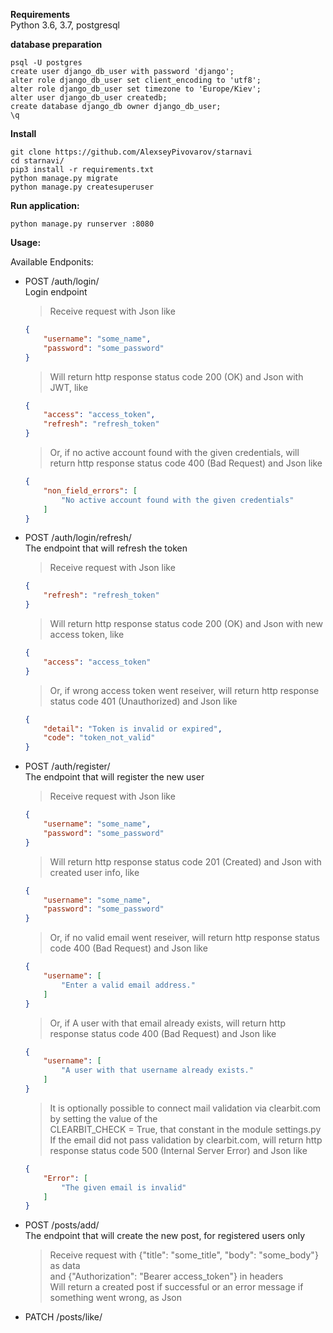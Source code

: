 
**Requirements**    
Python 3.6, 3.7,
postgresql


**database preparation**
```
psql -U postgres
create user django_db_user with password 'django';
alter role django_db_user set client_encoding to 'utf8';
alter role django_db_user set timezone to 'Europe/Kiev';
alter user django_db_user createdb;
create database django_db owner django_db_user;
\q
```


**Install**
```
git clone https://github.com/AlexseyPivovarov/starnavi
cd starnavi/
pip3 install -r requirements.txt
python manage.py migrate
python manage.py createsuperuser
```


**Run application:**
```
python manage.py runserver :8080
```


**Usage:**

Available Endponits:

- POST /auth/login/   
    Login endpoint
    >Receive request with Json like  
    ```json
    {
        "username": "some_name",
        "password": "some_password"
    }
    ```   
    >Will return http response status code 200 (OK) and Json with JWT, like  
    ```json
    {
        "access": "access_token",
        "refresh": "refresh_token"
    }
    ```
    >Or, if no active account found with the given credentials, will return http response status code 400 (Bad Request) and Json like
    ```json
    {
        "non_field_errors": [
            "No active account found with the given credentials"
        ]
    }
    ```
    
- POST /auth/login/refresh/       
    The endpoint that will refresh the token
    >Receive request with Json like
    ```json
    {
        "refresh": "refresh_token"
    }
    ```    
    >Will return http response status code 200 (OK) and Json with new access token, like 
    ```json
    {
        "access": "access_token"
    }
    ```
    >Or, if wrong access token went reseiver, will return http response status code 401 (Unauthorized) and Json like
    ```json
    {
        "detail": "Token is invalid or expired",
        "code": "token_not_valid"
    }
    ```

- POST /auth/register/    
    The endpoint that will register the new user
    >Receive request with Json like
    ```json
    {
        "username": "some_name",
        "password": "some_password"
    }
    ```    
    >Will return http response status code 201 (Created) and Json with created user info, like 
    ```json
    {
        "username": "some_name",
        "password": "some_password"
    }
    ```
    >Or, if no valid email went reseiver, will return http response status code 400 (Bad Request) and Json like
    ```json
    {
        "username": [
            "Enter a valid email address."
        ]
    }
    ```
    >Or, if A user with that email already exists, will return http response status code 400 (Bad Request) and Json like
    ```json
    {
        "username": [
            "A user with that username already exists."
        ]
    }
    ```
     >It is optionally possible to connect mail validation via clearbit.com by setting the value of the  
     CLEARBIT_CHECK = True, that constant in the module settings.py  
     If the email did not pass validation by clearbit.com, will return http response status code 500 (Internal Server Error) and Json like
    ```json
    {
        "Error": [
            "The given email is invalid"
        ]
    }
    ```
    
- POST /posts/add/    
    The endpoint that will create the new post, for registered users only
    >Receive request with {"title": "some_title", "body": "some_body"} as data    
    and {"Authorization": "Bearer access_token"} in headers   
    Will return a created post if successful or an error message if something went wrong, as Json   

- PATCH /posts/like/<title>/    
    The endpoint that will update the likes counter in the post, only for registered users
    ><title> - the title of the post you want to update    
  
    >Receive request with {"Authorization": "Bearer access_token"} in headers   
    Will return an updated post if successful or an error message if something went wrong, as Json   

- PATCH /posts/unlike/<title>/    
    The endpoint that will update the unlikes counter in the post, only for registered users
    ><title> - the title of the post you want to update    
  
    >Receive request with {"Authorization": "Bearer access_token"} in headers   
    Will return an updated post if successful or an error message if something went wrong, as Json   
